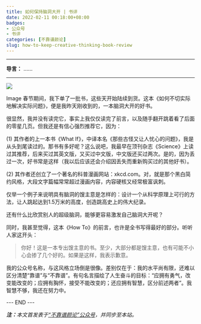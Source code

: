 ```yaml
---
title: 如何保持脑洞大开 | 书评
date: 2022-02-11 00:18:00+08:00
badges:
- 公众号
- 书评
categories: [不靠谱颜论]
slug: how-to-keep-creative-thinking-book-review
---
```


---

**导言：** ……

---

<img src="/images/2020-06-29/code.png" style="max-width:300px"/>

Image
春节期间，我下单了一批书，这些天开始陆续到货。这本《如何不切实际地解决实际问题》，便是我昨天刚收到的，一本脑洞大开的好书。

很显然，我并没有读完它，事实上我仅仅读完了前言，以及随手翻开跳着看了后面的零星几页。但我还是有信心强烈推荐它，因为：

(1) 其作者的上一本书《What If》，中译本名《那些古怪又让人忧心的问题》，我是从头到尾读过的。那书有多好呢？这么说吧，我最早在顶刊杂志《Science》上读过其推荐，后来买过其英文版，又买过中文版，中文版还买过两次。是的，因为丢过一次，好书常是这样（我以后应该还会介绍因丢失而重新购买过的其他好书）。

(2) 其作者还创立了一个著名的科普漫画网站：xkcd.com。对，就是那个黑白简约风格，大段文字篇幅常常超过漫画内容，内容硬核又经常极富讽刺。

仅举一个例子来说明具有脑洞的馊主意是怎样的：设计一个从科学原理上可行的方法，让人跳起达到1.5万米的高度，创造跳高史上的伟大纪录。

还有什么比欣赏别人的超级脑洞，能够更容易激发自己脑洞大开呢？

同时，我甚至觉得，这本《How To》的前言，也许是全书写得最好的部分。听听人家这开头：

> 你好！这是一本专出馊主意的书。至少，大部分都是馊主意，也有可能不小心会掺了几个好的。如果是这样，我表示歉意。

我的公众号名称，与这风格立场倒是很像。差别仅在于：我的水平尚有限，还难以区分清楚“靠谱”与“不靠谱”。有句名言描绘了人生奋斗的目标：“应拥有勇气，改变能改变的；应拥有胸怀，接受不能改变的；还应拥有智慧，区分前述两者”。我智慧不够，我还在努力中。

<div class="p-5 text-center">--- END ---</div>

<i><b>注：</b>本文首发表于[“不靠谱颜论”公众号](https://mp.weixin.qq.com/s/qbU0j9mHGJXzMGORJPuZTA)，并同步至本站。</i>
